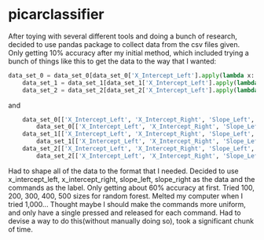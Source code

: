# picarclassifier

After toying with several different tools and doing a bunch of research, decided to use pandas package to collect data from the csv files given. 
Only getting 10% accuracy after my initial method, which included trying a bunch of things like this to get the data to the way that I wanted:
```python
data_set_0 = data_set_0[data_set_0['X_Intercept_Left'].apply(lambda x: pd.to_numeric(x))]
    data_set_1 = data_set_1[data_set_1['X_Intercept_Left'].apply(lambda x: pd.to_numeric(x))]
    data_set_2 = data_set_2[data_set_2['X_Intercept_Left'].apply(lambda x: not isinstance(x, (str)))]
```
and
```python
    data_set_0[['X_Intercept_Left', 'X_Intercept_Right', 'Slope_Left', 'Slope_Right']] = \
        data_set_0[['X_Intercept_Left', 'X_Intercept_Right', 'Slope_Left', 'Slope_Right']].apply(pd.to_numeric)
    data_set_1[['X_Intercept_Left', 'X_Intercept_Right', 'Slope_Left', 'Slope_Right']] = \
        data_set_1[['X_Intercept_Left', 'X_Intercept_Right', 'Slope_Left', 'Slope_Right']].apply(pd.to_numeric)
    data_set_2[['X_Intercept_Left', 'X_Intercept_Right', 'Slope_Left', 'Slope_Right']] = \
        data_set_2[['X_Intercept_Left', 'X_Intercept_Right', 'Slope_Left', 'Slope_Right']].apply(pd.to_numeric)
```
Had to shape all of the data to the format that I needed. Decided to use x_intercept_left, x_intercept_right, slope_left, slope_right as the data and the commands as the label. Only getting about 60% accuracy at first. Tried 100, 200, 300, 400, 500 sizes for random forest. Melted my computer when I tried 1,000... Thought maybe I should make the commands more uniform, and only have a single pressed and released for each command. Had to devise a way to do this(without manually doing so), took a significant chunk of time.
